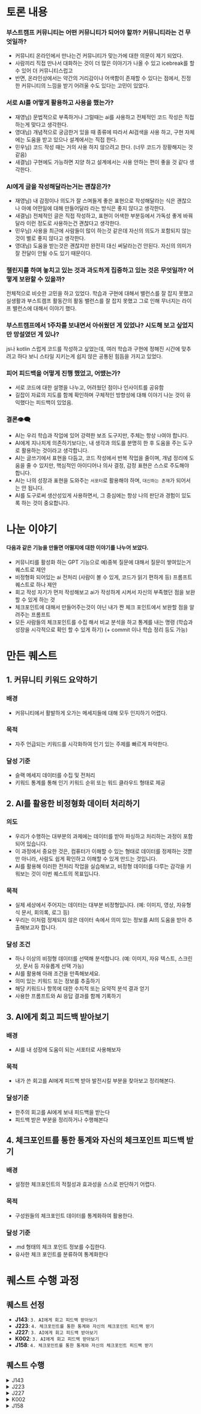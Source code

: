 # 토론 내용

### 부스트캠프 커뮤니티는 어떤 커뮤니티가 되어야 할까? 커뮤니티라는 건 무엇일까?

- 커뮤니티 온라인에서 만나는건 커뮤니티가 맞는가에 대한 의문이 제기 되었다.
- 사람끼리 직접 만나서 대화하는 것이 더 많은 이야기가 나올 수 있고 icebreak를 할 수 있어 더 커뮤니티스럽고
- 반면, 온라인상에서는 약간의 거리감이나 어색함이 존재할 수 있다는 점에서, 진정한 커뮤니티의 느낌을 받기 어려울 수도 있다는 고민이 있었다.

### 서로 AI를 어떻게 활용하고 사용을 했는가?

- 재영님) 문법적으로 부족하거나 그럴때는 ai를 사용하고 전체적인 코드 작성은 직접 하는게 맞다고 생각한다.
- 영대님) 개념적으로 궁금한거 있을 때 종류에 따라서 AI검색을 사용 하고, 구현 자체에는 도움을 받고 있으나 설계에서는 직접 한다.
- 민우님) 코드 작성 때는 거의 사용 하지 않으려고 한다. (너무 코드가 장황해지는 것 같음)
- 새결님) 구현에도 가능하면 지양 하고 설계에서는 사용 안하는 편이 좋을 것 같다 생각한다.

### AI에게 글을 작성해달라는거는 괜찮은가?

- 재영님) 내 감정이나 의도가 잘 스며들게 좋은 표현으로 작성해달라는 식은 괜찮으나 아예 어떤일에 대해 만들어달라 라는 방식은 좋지 않다고 생각한다.
- 새결님) 전체적인 글은 직접 작성하고, 표현이 어색한 부분등에서 가독성 좋게 바꿔 달라 이런 정도로 사용하는건 괜찮다고 생각한다.
- 민우님) 사용을 최근에 사람들이 많이 하는것 같은데 자신의 의도가 포함되지 않는 것이 별로 좋지 않다고 생각한다.
- 영대님) 도움을 받는것은 괜찮지만 완전히 대신 써달라는건 안된다. 자신의 의미가 잘 전달이 안될 수도 있기 때문이다.

### 챌린지를 하며 놓치고 있는 것과 과도하게 집중하고 있는 것은 무엇일까? 어떻게 보완할 수 있을까?

전체적으로 비슷한 고민을 하고 있었다.
학습과 구현에 대해서 밸런스를 잘 잡지 못했고 실생활과 부스트캠프 활동간의 활동 밸런스를 잘 잡지 못했고 그로 인해 무너지는 라이프 밸런스에 대해서 이야기 했다.

### 부스트캠프에서 1주차를 보내면서 아쉬웠던 게 있었나? 시도해 보고 싶었지만 망설였던 게 있나?

js나 kotlin 스럽게 코드를 작성하고 싶었는데, 여러 학습과 구현에 정해진 시간에 맞추려고 하다 보니 스타일 지키는게 쉽지 않은 공통된 힘듬을 가지고 있었다.

### 피어 피드백을 어떻게 진행 했었고, 어땠는가?

- 서로 코드에 대한 설명을 나누고, 어려웠던 점이나 인사이트를 공유함
- 길잡이 자료의 지도를 함께 확인하며 구체적인 방향성에 대해 이야기 나눈 것이 유익했다는 피드백이 있었음.

### 결론👁️‍🗨️

- AI는 우리 학습과 작업에 있어 강력한 보조 도구지만, 주체는 항상 `나`여야 합니다.
- AI에게 지나치게 의존하기보다는, 내 생각과 의도를 분명히 한 후 도움을 주는 도구로 활용하는 것이라고 생각합니다.
- AI는 글쓰기에서 표현을 다듬고, 코드 작성에서 반복 작업을 줄이며, 개념 정리에 도움을 줄 수 있지만, 핵심적인 아이디어나 의사 결정, 감정 표현은 스스로 주도해야 합니다.
- AI는 나의 성장과 표현을 도와주는 `서포터`로 활용해야 하며, `대신하는 존재`가 되어서는 안 됩니다.
- AI를 도구로써 생산성있게 사용하면서, 그 중심에는 항상 나의 판단과 경험이 있도록 하는 것이 중요합니다.

# 나눈 이야기

#### 다음과 같은 기능을 만들면 어떨지에 대한 이야기를 나누어 보았다.

- 커뮤니티를 활성화 하는 GPT 기능으로 예)중복 질문에 대해서 질문이 쌓여있는거 퀘스트로 제안
- 비정형화 되어있는 ai 전처리 (사람이 볼 수 있게, 코드가 읽기 편하게 등) 프롬프트 퀘스트로 하나 제안
- 회고 작성 자기가 먼저 작성해보고 ai가 작성하게 시켜서 자신의 부족했던 점을 보완 할 수 있게 하는 것
- 체크포인트에 대해서 만들어주는것이 아닌 내가 짠 체크 포인트에서 보완할 점을 알려주는 프롬프트
- 모든 사람들의 체크포인트를 수집 해서 비교 분석을 하고 통계를 내는 명령 (학습과 성장을 시각적으로 확인 할 수 있게 하기) (+ commit 이나 학습 정리 등도 가능)

# 만든 퀘스트

## 1. 커뮤니티 키워드 요약하기

### 배경

- 커뮤니티에서 활발하게 오가는 메세지들에 대해 모두 인지하기 어렵다.

### 목적

- 자주 언급되는 키워드를 시각화하여 인기 있는 주제를 빠르게 파악한다.

### 달성 기준

- 슬랙 메세지 데이터를 수집 및 전처리
- 키워드 통계를 통해 인기 키워드 순위 또는 워드 클라우드 형태로 제공

## 2. AI를 활용한 비정형화 데이터 처리하기

### 의도

- 우리가 수행하는 대부분의 과제에는 데이터를 받아 파싱하고 처리하는 과정이 포함되어 있습니다.
- 이 과정에서 중요한 것은, 컴퓨터가 이해할 수 있는 형태로 데이터를 정제하는 것뿐만 아니라, 사람도 쉽게 확인하고 이해할 수 있게 만드는 것입니다.
- AI를 활용해 이러한 전처리 작업을 실습해보고, 비정형 데이터를 다루는 감각을 키워보는 것이 이번 퀘스트의 목표입니다.

### 목적

- 실제 세상에서 주어지는 데이터는 대부분 비정형입니다. (예: 이미지, 영상, 자유형식 문서, 회의록, 로그 등)
- 우리는 이처럼 정제되지 않은 데이터 속에서 의미 있는 정보를 AI의 도움을 받아 추출해보고자 합니다.

### 달성 조건

- 하나 이상의 비정형 데이터를 선택해 분석합니다. (예: 이미지, 자유 텍스트, 스크린샷, 문서 등 자유롭게 선택 가능)
- AI를 활용해 아래 조건을 만족해보세요.
- 의미 있는 키워드 또는 정보를 추출하기
- 해당 키워드나 항목에 대한 수치적 또는 요약적 분석 결과 얻기
- 사용한 프롬프트와 AI 응답 결과를 함께 기록하기

## 3. AI에게 회고 피드백 받아보기

### 배경

- AI를 내 성장에 도움이 되는 서포터로 사용해보자

### 목적

- 내가 쓴 회고를 AI에게 피드백 받아 발전시킬 부분을 찾아보고 정리해본다.

### 달성기준

- 한주의 회고를 AI에게 보내 피드백을 받는다
- 피드백 받은 부분을 정리하거나 수행해본다

## 4. 체크포인트를 통한 통계와 자신의 체크포인트 피드백 받기

### 배경

- 설정한 체크포인트의 적절성과 효과성을 스스로 판단하기 어렵다.

### 목적

- 구성원들의 체크포인트 데이터를 통계화하여 활용한다.

### 달성 기준

- .md 형태의 체크 포인트 정보를 수집한다.
- 유사한 체크 포인트를 분류하여 통계화한다

# 퀘스트 수행 과정

## 퀘스트 선정

- **J143**: `3. AI에게 회고 피드백 받아보기`
- **J223**: `4. 체크포인트를 통한 통계와 자신의 체크포인트 피드백 받기`
- **J227**: `3. AI에게 회고 피드백 받아보기`
- **K002**: `3. AI에게 회고 피드백 받아보기`
- **J158**: `4. 체크포인트를 통한 통계와 자신의 체크포인트 피드백 받기`

## 퀘스트 수행

<details>
<summary>J143</summary>

지난 주 회고에 대해 AI 한테 피드백을 부탁하여 아래의 답변을 얻었습니다.

프롬프트로는 부스트캠프 전반에 대한 설명과 저의 회고 전문을 사용했습니다.

### 회고 피드백

✅ 강점 요약

**깊이 있는 자기 성찰**: 문제 해결 과정에서 느낀 어려움과 원인을 명확히 파악함. \
**AI 활용에 대한 비판적 사고**: 단순 사용을 넘어서 학습 효과를 고민함. \
**동료 피드백을 실제 행동으로 연결**: 체크포인트 분리, 리드미 개선 등 실천으로 이어짐.

🔧 개선 제안

**설계 단계 연습 강화**: 구현 전 흐름도를 간단히 스케치해보는 습관을 추천. \
**검색 전략 명확화**: 키워드 중심의 리서치 계획 + AI는 정보 구조화 도구로 활용. \
**기록 습관 체계화**: 세 줄 요약을 발전시켜, 핵심 정리 문서 / Q&A 노트 형태로 확장.

🚀 다음주 실천 전략

체크포인트 기반 키워드 도출 → AI와 함께 리서치. \
구현 전 흐름도나 메모 작성 → 설계 감각 키우기. \
간단한 테스트 케이스 작성 후 AI로 확장 실험. \
리드미와 회고 정리를 타인 중심으로 계속 개선.

### 결과

이번 주에는 확실히 AI 를 어떻게 하면 더 잘 활용할 수 있을지 많은 고민을 하고 실천에 옮겼습니다.
AI 를 사용한 학습은 처음에 리서치 키워드를 도출하고 공부하면서 이해가 되지 않는 부분을 물어보는 용도로 많이 활용했습니다.
또한 테스트 케이스를 작성하는 데 있어 AI 의 도움을 많이 받았습니다.
그리고 학습 정리를 함에 있어 정리가 잘 안 되는 부분이 있으면 AI 를 사용해서 간결하게 만들었습니다.

</details>

<details>
<summary>J223</summary>

- 2주차 수요일 미션인 함수형프로그래밍의 같은 그룹의 캠퍼분들의 채크포인트와 비교해서 AI에서 물어보았습니다.

네, 보내주신 본인의 체크포인트와 팀원들의 체크포인트를 분석하고 비교하여 피드백을 드릴게요.

전반적으로 함수형 프로그래밍의 핵심 개념을 학습하고, 이를 바탕으로 자료구조와 도서 관리 프로그램을 구현하려는 목표가 명확하게 드러납니다.

### 체크포인트 통계 비교

먼저, 본인과 팀원들의 체크포인트를 주요 항목별로 나누어 비교해 보았습니다. 이를 통해 어떤 부분에 강점이 있고 어떤 부분을 보완할 수 있을지 파악할 수 있습니다.

| 구분 항목                  | 본인 | 팀원 1 | 팀원 2 |  팀원 3   |
| :------------------------- | :--: | :----: | :----: | :-------: |
| **학습 (Learning)**        | 상세 |  보통  |  보통  |   상세    |
| **설계 (Design)**          |  ❌  |   ❌   |   ❌   |    ✅     |
| **구현 (Implementation)**  | 상세 |  상세  |  보통  | 매우 상세 |
| **테스트 (Testing)**       | 보통 |   ❌   |  보통  | 매우 상세 |
| **요구사항/제약조건 명시** |  ❌  |   ✅   |   ✅   |    ❌     |
| **구조화 (Structure)**     | 보통 |  보통  |  보통  | 매우 우수 |

---

### '나만의 체크포인트' 피드백

#### 잘된 점 (Strengths) 👍

- **상세한 학습 계획**: 함수형 프로그래밍의 주요 개념(클로저, 불변성, 순수 함수 등)을 구체적으로 학습하려는 계획이 잘 세워져 있습니다.
- **구체적인 구현 목표**: 연결 리스트의 각 기능(`append`, `insert` 등)을 명확하게 나누어 구현 목표를 설정한 점이 좋습니다. 이는 실제 개발 진행 상황을 추적하는 데 효과적입니다.

#### 개선 제안 (Suggestions for Improvement) ✍️

1.  **'설계' 단계 추가**: **팀원 3**의 체크포인트처럼, 구현에 앞서 **'설계' 단계를 명시적으로 추가**하는 것을 추천합니다. 예를 들어, `연결리스트 구조 설계`, `해시맵 구조 설계`, `도서 정보 데이터 형식 정의` 같은 항목을 추가하면 구현 전에 전체적인 구조를 먼저 고민하게 되어 더 견고한 코드를 작성할 수 있습니다.

2.  **테스트 계획 구체화**: "작은 단위로 테스트 코드 작성하기"라는 목표를 더 구체화할 필요가 있습니다. **팀원 3**처럼 **"Jest로 단위 테스트 환경 구축"**, **"append() 기능 구현 및 테스트"** 와 같이 구현과 테스트를 하나의 쌍으로 묶어 관리하면, 각 기능이 완료될 때마다 누락 없이 테스트를 진행할 수 있습니다.

3.  **핵심 제약 조건 명시**: **팀원 1, 2**는 "불변성 유지", "반복문 대신 고차함수 사용" 등 프로젝트의 핵심 제약 조건을 체크포인트에 명시했습니다. 이런 **핵심 원칙을 상단에 명시**해두면 개발 과정 내내 목표를 잊지 않고 코드를 작성하는 데 도움이 됩니다.

4.  **작업 단위(Task) 세분화**: 연결 리스트에 비해 해시맵과 도서 관리 프로그램의 구현 항목이 다소 추상적입니다. 연결 리스트처럼 `put 구현하기`, `remove 구현하기`, `add(도서) 구현하기` 등으로 **작업 단위를 더 잘게 나누면** 진행 상황을 더 명확하게 파악하고 관리할 수 있습니다.

### 종합 의견

현재 체크포인트는 학습과 구현에 대한 목표를 잘 담고 있습니다. 여기에 **팀원들의 장점을 흡수**하여 **'설계' 단계를 추가**하고, **'테스트' 계획을 구체화**하며, **핵심 제약 조건을 명시**한다면 훨씬 더 명확하고 실용적인 개발 계획표가 될 것입니다. 특히 **팀원 3**의 '설계 → 구현 및 단위 테스트' 구조는 좋은 참고 자료가 될 수 있습니다.

</details>

<details>
<summary>J227</summary>

- 저는 1주차 활동을 진행하고 작성한 회고를 AI에게 주어 피드백을 받아보았습니다.
- 처음에는 그냥 "내가 작성한 회고에 대해서 피드백을 줘" 라고 물어봤더니, 약간 부족한 듯한 피드백을 받았습니다.
- 글의 표현력에 대한 피드백도 받고 싶었지만, 이 외에도 글의 내용, 추가하면 좋을 부분에 대한 의견도 받으면 좋을 것 같다는 생각이 들었습니다.
- AI 프롬프트에 대해서 더 알아보았더니, AI가 맡을 역할, 질문의 맥락, 데이터의 입력 내용과 원하는 출력을 명시해주는 것이 좋다는 것을 배웠습니다.
- AI에게 "글을 읽고 적절한 피드백을 해줄 수 있는 글쓰기 선생님"의 역할을 주고, 잘했던 점, 개선이 필요한 점 그리고 추가하면 좋을 점을 출력해달라고 요청하였습니다.
- 그 결과 다음과 같은 피드백을 얻을 수 있었습니다:

```
  - 내 의견을 조금 더 직접적이고 자연스럽게 표현하기
  - 자기 성찰을 살짝 더 구체화해보기, 느낀 점을 더 자세히 표현하기
  - 오타 수정하기 (헉... ㅠㅠ)
  - 다음에는 어떻게 활동을 진행할 것인지 구체적인 예시를 들어서 실현해보기
```

- 이번 릴레이 프로젝트를 통해 배운 점: 프롬프트를 약간 더 조심스럽게, 자세히 작성해주면 AI를 더 효과적으로 사용할 수 있다.
- 다음주에 실행해 볼 계획: AI를 통해서 학습해야 할 내용을 자세히 정리해보고, 회고 도중에도 다음에 실행할 예시를 하나 정도 들어보기

</details>

<details>
<summary>K002</summary>
7일차 미션에 아래와 같이 간단한 회고를 작성했습니다.

오늘 미션을 하며 야크털을 털실 뭉치정도 깎은 것 같습니다. 학습할 내용을 잘 구분하고 상세히 정하는 것이
필요하다는 것도 느꼈습니다. 미션을 하며 잠을 늦게 자서 컨디션 유지가 쉽지 않은 것 같습니다. 오늘도 일찍 자야겠다고 생각했는데
벌써 새벽 3시가 넘었네요. 내일은 컨디션을 위해 반드시 적어도 새벽 2시에 자야겠습니다.

그리고 ChatGPT에게 회고에대한 피드백을 달라고 했습니다. 받은 피드백은 아래와 같습니다.

✅ 잘한 점
자기 성찰이 구체적이에요

"야크털을 털실 뭉치 정도 깎은 것 같습니다."
이 비유는 재밌고 직관적이에요. 복잡하고 본질과 거리가 있는 작업에 시간과 에너지를 들였다는 걸 유머 있게 표현해서 회고에 생동감이 있어요.

문제 인식과 학습 방향 설정이 좋습니다

"학습할 내용을 잘 구분하고 상세히 정하는 것이 필요하다는 것도 느꼈습니다."
무엇이 부족했는지 파악했고, 다음 미션에서 어떻게 개선할지 방향을 제시했어요. 이런 메타인지 능력은 성장에 정말 중요한 자질이에요.

자기 관리에 대한 고민이 드러나요

"오늘도 일찍 자야겠다고 생각했는데 벌써 새벽 3시가 넘었네요."
스스로 컨디션 문제를 인식하고, 개선하려는 의지가 보여서 좋아요. 단순한 다짐이 아니라 시간까지 명시적으로 정했다는 점에서 실행력도 기대돼요.

🔍 개선하면 더 좋을 점
구체적인 원인 분석이 추가되면 좋아요
예: 왜 학습할 내용을 잘 구분하지 못했는가? 어떤 지점에서 흐트러졌는가?
→ 이런 질문을 던지면 더 깊이 있는 회고가 되고, 반복을 줄일 수 있어요.

행동 계획이 조금 더 명확하면 좋습니다

"적어도 새벽 2시에 자야겠습니다."
좋지만, 어떻게 2시에 자게 만들 건지 간단한 전략을 덧붙이면 실천 가능성이 훨씬 높아요.
예: "1시 30분에는 작업을 멈추고 정리한다" 같은 행동 기준이 있으면 좋겠어요.

🌟 총평
성찰 → 문제 인식 → 다짐의 흐름이 자연스럽고 진정성이 있어요. 단순한 일기 느낌이 아니라, 다음에 더 잘하기 위한 회고로 기능하고 있다는 점에서 이미 굉장히 잘 쓰고 계신 겁니다. 다음 회고에서는 “어떤 선택이 야크털이었는지”를 구체화하고, 수면 전략도 함께 실험해보면 더 멋질 거예요.

위 피드백을 바탕으로 아래와 같이 수정했습니다.

오늘 미션을 하며 야크털을 털실 뭉치정도 깎은 것 같습니다. 파일관리의 목적이나 최소 요구조건은 굳이 학습하지 않아도 될 것 같습니다.
(전공책의 파일관리 부분을 읽으며 야크털을 더 깎으려다 멈춘 것이 다행이려나요.) 학습할 내용을 잘 구분하고 상세히 정하는 것이
필요하다는 것도 느꼈습니다. 미션을 하며 잠을 늦게 자서 컨디션 유지가 쉽지 않은 것 같습니다. 늦게 잠->졸림->낮잠->미션할 시간 부족->늦게 잠
이 패턴이 반복되네요. 오늘도 일찍 자야겠다고 생각했는데
벌써 새벽 3시가 넘었네요. 내일은 컨디션을 위해 적어도 새벽 2시에 자기 위해 1시 30분에 하던 것까지만 정리하고 자야겠습니다.

</details>

<details>
<summary>J158</summary>
  
# Day06
이번 미션에서 동료분들의 체크리스트를 보면서 나의 체크리스트가 많이 부족하다고 느끼게 되었습니다. 실제로 AI를 활용한 통계로도 미흡하거나 작성하지 못한 부분을 확인할 수 있었습니다.
다음 미션부터는 해야할일을 구체적인 항목으로 나눠서 작성하여 이번 미션에서 미흡한 부분을 보완하고자 합니다.

## 📊 비교 통계표

| 항목 구분      | 주요 세부 항목                                | 팀 동료 리스트 상세도                 | 나의 리스트 상세도           | 설명                                 |
| -------------- | --------------------------------------------- | ------------------------------------- | ---------------------------- | ------------------------------------ |
| 사전 학습      | 객체지향 개념, 클래스/객체, 프로토타입, SOLID | 매우 자세함 (정의 + 개념 + 구조 학습) | 충분히 포함됨 (요약 중심)    | 동료는 SOLID까지 포함하여 더 구조적  |
| 게임 룰 정리   | 캐릭터 규칙, 배치, 공격, 종료조건             | ✅ 자세히 정리                        | ✅ 간단 정리                 | 둘 다 충실하게 반영함                |
| 구조 설계      | 디렉토리 분리, 모듈 분리, 역할 할당           | ✅ 디렉토리/모듈 역할까지 명확히      | ❌ 디렉토리/모듈 구조 미기술 | 동료가 더 구체적인 설계 기반 있음    |
| 클래스 설계    | Board, Character, GameManager 등              | ✅ 다이어그램, 역할 정리 포함         | ✅ 클래스 항목 포함          | 동료는 시각화 설계까지 진행함        |
| 캐릭터별 분석  | 각 캐릭터 능력/제약                           | ✅ 상세 규칙, 스톤, 능력 다수 정리    | ✅ 기본 규칙 정리            | 동료가 이동/공격 알고리즘까지 고려함 |
| 테스트 설계    | 단위 테스트, 예외 테스트                      | ✅ 테스트 케이스 항목 포함            | ❌ 미포함                    | 동료가 테스트에 대한 계획이 명확함   |
| 입출력 처리    | Input/Renderer 모듈 설계                      | ✅ I/O 책임 분리 기술                 | ✅ Main 객체로 처리 기술     | 둘 다 방향성은 있지만 동료가 더 명확 |
| 게임 루프      | 루프 흐름 / 예외처리 / 종료조건               | ✅ 컴퓨터 턴, 종료조건 설계 포함      | ❌ 컴퓨터 턴/종료조건 미포함 | 동료가 턴 흐름을 더 깊게 설계함      |
| 예외 상황 분석 | 형식 오류, 캐릭터 없음 등                     | ✅ 입력 에러, 팀 충돌 등 포함         | ❌ 미포함                    | 예외 처리 플랜이 부족                |
| 문서화         | README, 설계도, 학습정리 등                   | ✅ 체크리스트, 설계 이미지 포함       | ❌ 별도 문서 없음            | 동료가 문서화를 더 철저히 함         |

## 🔍 통계 요약

| 항목             | 팀 동료 수준 | 나의 수준        |
| ---------------- | ------------ | ---------------- |
| 사전 학습 깊이   | 매우 우수    | 우수             |
| 요구사항 분석    | 우수         | 우수             |
| 설계 상세도      | 매우 우수    | 보통             |
| 클래스 구조화    | 우수         | 우수             |
| 캐릭터 구현 계획 | 매우 우수    | 보통             |
| 테스트 설계      | 있음         | 없음             |
| I/O 구조 분리    | 있음         | 있음 (덜 구체적) |
| 게임 흐름 설계   | 있음         | 미흡             |
| 예외 시나리오    | 있음         | 없음             |
| 문서화           | 있음         | 없음             |

---

# Day07

오늘 미션에서는 Day06보다 체크리스트를 더욱 구체적으로 작성하려고 노력했습니다. 동료들과의 비교 통계를 통해서도 어제보다 세부적인 항목들을 기록했다는 점을 확인할 수 있었습니다.
또한, 한 동료 분께서 이번 미션에서 diagrams.net을 활용해 사전 설계를 다이어그램으로 정리하신 것을 보고, 설계를 시각화하는 것의 중요성을 다시금 깨달았습니다. 저 역시 이번 미션에서는 다이어그램을 통한 설계를 미처 고려하지 못했는데, 시각화된 설계는 나 자신에게도 더 정밀한 구조를 떠올리게 하고, 다른 사람에게도 내용을 쉽게 전달할 수 있다는 점에서 매우 유용하다는 점을 배웠습니다.
이에 따라 다음 미션부터는 체크리스트에서도 부족하다고 지적된 설계 시각화 부분을 보완하여, 다이어그램 중심의 설계를 적극 반영하고자 합니다.

## 📊 비교 통계표

| 항목 구분     | 주요 세부 항목                                        | 동료 리스트 상세도                      | 나의 리스트 상세도                     | 설명                                                       |
| ------------- | ----------------------------------------------------- | --------------------------------------- | -------------------------------------- | ---------------------------------------------------------- |
| 사전 학습     | 파일 시스템, 디렉토리/파일 구조, FAT, 시스템콜 이해   | ✅ 매우 자세함 (하위 구조까지 포함)     | ✅ 포함됨 (요점 중심 요약)             | 동료는 커널·FAT·inode까지 포함해 더 깊이 있게 정리함       |
| 요구사항 분석 | 명령어 정리, 기능 명세, 용량 및 포맷 제한 등 분석     | ✅ 세부 명령/예외 조건까지 정리         | ✅ 명령어 중심 정리                    | 둘 다 명령 위주 정리, 동료는 경계 케이스까지 분석함        |
| 설계          | 기능 분할 설계, CLI 흐름, 모듈 역할 구분              | ✅ 기능 흐름도 및 구조 설계 이미지 포함 | ⚠️ 항목은 있지만 시각화/모듈 설계 없음 | 동료가 흐름도/역할 분리까지 상세 설계함                    |
| 기능 구현     | init, makedir, create, read, list, export/import 구현 | ✅ 전체 구현                            | ✅ 전체 구현                           | 구현 자체는 동등함, 코드 구조 설계는 동료가 더 명확함      |
| 영속성        | myfs.dat 저장/복원, revive 함수, Map 변환 처리        | ✅ 파일 구조 분리(myfs.dat/dir/info)    | ✅ 단일 파일(myfs.dat) 사용            | 동료는 파일 종류 분리 설계, 나는 하나의 JSON으로 저장 처리 |
| 단위 테스트   | Jest 테스트 구성, 정상/예외 케이스 테스트 작성        | ✅ 각 기능 별 케이스, 커버리지 확인     | ✅ 대부분 구현, 일부 미흡              | 테스트 항목은 구현, 예외 처리나 삭제 기능 테스트는 미흡함  |
| 테스트 설계   | 테스트 순서 계획, 함수 우선순위, 커버리지 전략        | ✅ 계획 수립 및 커버리지 수치 목표      | ⚠️ 일부 항목만 있음                    | 테스트 계획은 동료가 더 명확히 문서화함                    |
| 입력 처리     | 명령어 파싱, 인자 개수 체크, 에러 처리 로직           | ✅ 상세 예외 처리                       | ✅ 기본적인 토큰 분리                  | 동료는 인자 수 오류/포맷 오류에 더 철저한 메시지 처리      |
| 출력 처리     | 출력 메시지 형식 통일, 성공/오류 응답                 | ✅ 정형화된 출력 설계                   | ✅ 명령어에 따른 출력 작성             | 둘 다 명령어별 응답을 잘 구성했음                          |
| 문서화        | README, 학습정리, 클래스/기능 구조도                  | ✅ 설계 이미지, 체크리스트 포함         | ⚠️ 단순 README.md만 작성성             | 동료는 구조 다이어그램까지 포함해 더 풍부한 문서화         |

## 🔍 **종합 분석**

- 구현 파트는 핵심 기능(`init`, `makedir`, `create`, `read`, `list`, `영속성`) 중심으로 잘 진행되어 있으며,
- 단위 테스트도 영속성까지 테스트한 점이 우수합니다.
- 다만, `사전 학습`과 `요구사항/설계 분석`은 README.md 등에 명확하게 기술되어야 미션의 완성도로 인정받기 좋습니다.
- 특히 `import/export`, 시스템콜/파일 포맷 등은 이후 기능 확장성 측면에서도 중요합니다.

---

# Day08

오늘 미션에서는 다른 팀원들과 비교했을 때, 학습 주제를 구체적으로 정리하지 못한 점이 아쉬웠습니다. 앞으로는 문제를 전체적으로 파악한 뒤, 내가 학습해야 할 내용을 보다 체계적이고 구체적으로 정리해두면, 학습 과정에서 방향을 잃지 않고 보다 효율적으로 학습을 이어갈 수 있을 것 같습니다.

## 📊 비교 통계표

| 항목 구분         | 주요 세부 항목                                                                         | 동료 리스트 상세도                          | 나의 리스트 상세도                      | 설명                                               |
| ----------------- | -------------------------------------------------------------------------------------- | ------------------------------------------- | --------------------------------------- | -------------------------------------------------- |
| 사전 학습         | 함수형 패러다임, 순수함수, 불변성, 참조 투명성, 고차함수(map/filter/reduce), 클로저 등 | ✅ 개념별 정의 + 활용 예시 정리 포함        | ✅ 주제 나열 + 일부 개념 정의           | 동료는 개념과 코드 적용 예시를 상세히 병기함.      |
| 함수형 데이터구조 | Immutable LinkedList/HashMap 개념, 역할, 불변성 보장 방식                              | ✅ 구조도, API 명세 포함 설계               | ✅ 클래스/메서드별 기능 정리됨          | 동료는 트리 구조와 persistent 구조까지 설계에 포함 |
| 연결 리스트 구현  | append, insert, remove, item, clear 등 메서드 구현과 테스트                            | ✅ 각 메서드 테스트, map/filter/reduce 구현 | ✅ 주요 메서드 구현 및 사용             | 동료는 고차함수 map/reduce까지 고도화 적용함.      |
| 해시맵 구현       | 해시함수, 버킷 설계, 충돌 해결(체이닝), get/set/delete, 고차함수 적용                  | ✅ 비트마스크 기반 트리형 버킷 설계 포함    | ✅ 해시 + LinkedList로 체이닝 구현      | 동료는 clojure-style 트리 구조로 확장              |
| TDD 테스트        | 각 연산별 Jest 테스트 (정상/에러 케이스)                                               | ✅ map/filter/reduce까지 테스트 포함        | ✅ 기본 메서드별 테스트 존재            | 동료는 edge case 중심 테스트 커버리지가 더 넓음.   |
| 도서 기능 구현    | add, rent, return, sortByDate, top10rent, findBy, totalRent                            | ✅ 각 함수 고차함수 적용 + 불변성 리턴 설계 | ✅ 요구 기능 함수 구현 + 불변 객체 리턴 | 동료는 map/reduce 등 고차함수 적극 활용함.         |
| 고차함수 적용     | map/filter/reduce를 데이터 흐름에 적용                                                 | ✅ 연결리스트/해시맵/도서 로직 전반 적용    | ⚠️ 기본 구조에만 제한적으로 적용        |                                                    |
| 리팩토링          | 불변성, 참조 투명성 기반으로 리팩토링                                                  | ✅ 모든 메서드가 순수 함수화됨              | ⚠️ 일부 상태 기반 처리 존재             |                                                    |
| README 및 정리    | 설계 다이어그램, 데이터 흐름, 체크리스트 포함                                          | ✅ 구조도 및 설계 철학 포함 정리            | ⚠️ 체크포인트 및 기본 흐름 요약에 그침  | 동료는 데이터 흐름/패턴/철학까지 정리              |

## 📝 총평

- 핵심 기능 구현 및 클래스 분리, 불변 객체 처리 등 함수형 프로그래밍 핵심 요소를 충실히 반영했습니다.
- 다만 `고차함수(map, filter, reduce)`의 광범위한 활용, 트리 기반 확장 구조, 선언적 데이터 흐름 등의 활용은 동료 대비 다소 부족합니다.
- ✅ 체크포인트 항목을 중심으로 보완하면 전체 함수형 스타일 완성도가 더욱 높아질 것입니다.

---

# Day09

이번 미션에서는 학습 범위를 제대로 파악하지 못해 내용을 충분히 이해하지 못했고, 결국 미션을 마무리하지 못해 아쉬움이 컸습니다. 체크리스트 통계를 통해서도 학습에 대한 이해도가 부족했음을 확인할 수 있었습니다. 이번 경험을 통해, 나에게 주어진 테스크를 수행하기 위해 어떤 사전 학습이 필요한지 명확히 파악하고, 학습한 내용을 유기적으로 연결해 나가는 태도가 중요하다는 것을 깨달았습니다.

## 📊 비교 통계표

| 항목                       | 동료 체크리스트                                                                                                                  | 사용자 체크리스트                                                                                                       | 개선 포인트                                                                                                                                   |
| -------------------------- | -------------------------------------------------------------------------------------------------------------------------------- | ----------------------------------------------------------------------------------------------------------------------- | --------------------------------------------------------------------------------------------------------------------------------------------- |
| **CS 기반 개념 학습 명시** | `동시성 vs 병렬성`, `Context Switch`, `Deadlock`, `Race Condition`, `IPC`, `이벤트 루프` 등 **개념을 주제별로 분리하여 구체화**  | `스케줄링 방식`, `클로저 기반 이벤트 핸들링` 등은 포함되었지만 **중요한 용어(Race Condition, Deadlock 등)의 명시 부족** | 용어 중심으로 나열해서 **CS 지식 기반을 강조**하세요. 예: `Context Switching`, `병렬성`, `Race Condition`, `Lock-Free`, `Critical Section` 등 |
| **학습 흐름 구조화**       | `what → when → how → who → where → why`로 질문 기반 설계                                                                         | 없음                                                                                                                    | **질문 기반 사고 프레임워크 적용**. 예: "Race Condition은 언제 발생하며, 왜 해결이 필요한가?"                                                 |
| **관찰 포인트 다양성**     | `BottleNeck`, `DeadLock`, `EventEmitter 내부 흐름`, `Queue 종류별 비교` 등 **깊은 관찰 항목 포함**                               | `completed 플래그`, `subscriber 해제` 등 로직 위주의 구현 관찰 중심                                                     | 단순 구현 외에도, **내부 처리 흐름과 문제 발생 지점까지 시야 확장 필요**                                                                      |
| **구현 로직 단계적 분해**  | `스레드 멈춤: setTimeout / await 조합`, `스레드 IPC: postMessage / parentPort`, `다이어그램 시각화` 등 **구체적 구현 수단 명시** | `스레드 멈춤`, `IPC`, `종료` 등은 추상적 레벨                                                                           | 각 기능마다 **실제 사용한 기술/코드/설계 패턴을 나열하면 더 명확해짐** (예: "스레드 종료: worker.terminate + worker.on('exit') 조합")         |
| **시각화 및 설계 명시**    | `다이어그램`, `Queue 시각화`, `스케줄링 흐름`, `EventEmitter 패턴 흐름도` 등 **시각화 강조**                                     | `시퀀스 다이어그램`, `Pub-Sub 흐름` 언급은 있음                                                                         | **Queue 처리 흐름, Lock 충돌 발생 위치, Context Switch 타이밍 등을 시각화 항목에 추가**하면 설계력이 강조됨                                   |
| **비동기 큐 구분**         | `SyncQueue`, `AsyncQueue`, `DelayQueue` 명확히 분리하고 비교                                                                     | 큐는 언급되어 있으나 비교 또는 구분 없음                                                                                | 큐 간 차이점(스케줄링 시점, blocking 여부 등)을 정리하면 좋음                                                                                 |

</details>
